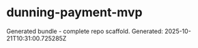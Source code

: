 # dunning-payment-mvp

Generated bundle - complete repo scaffold. Generated: 2025-10-21T10:31:00.725285Z
